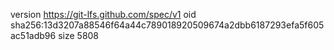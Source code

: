 version https://git-lfs.github.com/spec/v1
oid sha256:13d3207a88546f64a44c789018920509674a2dbb6187293efa5f605ac51adb96
size 5808
